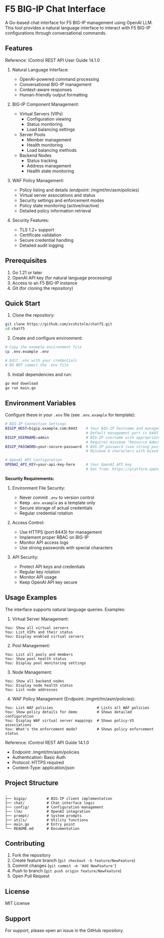 # F5 BIG-IP Chat Interface

A Go-based chat interface for F5 BIG-IP management using OpenAI LLM. This tool provides a natural language interface to interact with F5 BIG-IP configurations through conversational commands.

## Features

Reference: iControl REST API User Guide 14.1.0

1. Natural Language Interface:
   - OpenAI-powered command processing
   - Conversational BIG-IP management
   - Context-aware responses
   - Human-friendly output formatting

2. BIG-IP Component Management:
   - Virtual Servers (VIPs)
     * Configuration viewing
     * Status monitoring
     * Load balancing settings
   - Server Pools
     * Member management
     * Health monitoring
     * Load balancing methods
   - Backend Nodes
     * Status tracking
     * Address management
     * Health state monitoring

3. WAF Policy Management:
   - Policy listing and details (endpoint: /mgmt/tm/asm/policies)
   - Virtual server associations and status
   - Security settings and enforcement modes
   - Policy state monitoring (active/inactive)
   - Detailed policy information retrieval

4. Security Features:
   - TLS 1.2+ support
   - Certificate validation
   - Secure credential handling
   - Detailed audit logging

## Prerequisites

1. Go 1.21 or later
2. OpenAI API key (for natural language processing)
3. Access to an F5 BIG-IP instance
4. Git (for cloning the repository)

## Quick Start

1. Clone the repository:
```bash
git clone https://github.com/scshitole/chatf5.git
cd chatf5
```

2. Create and configure environment:
```bash
# Copy the example environment file
cp .env.example .env

# Edit .env with your credentials
# DO NOT commit the .env file
```

3. Install dependencies and run:
```bash
go mod download
go run main.go
```

## Environment Variables

Configure these in your `.env` file (see `.env.example` for template):

```bash
# BIG-IP Connection Settings
BIGIP_HOST=bigip.example.com:8443    # Your BIG-IP hostname and management port
                                     # Default management port is 8443 for HTTPS
BIGIP_USERNAME=admin                 # BIG-IP username with appropriate permissions
                                     # Requires minimum "Resource Administrator" role
BIGIP_PASSWORD=your-secure-password  # BIG-IP password (use strong password)
                                     # Minimum 8 characters with mixed case and symbols

# OpenAI API Configuration
OPENAI_API_KEY=your-api-key-here     # Your OpenAI API key
                                     # Get from: https://platform.openai.com/
```

**Security Requirements:**
1. Environment File Security:
   - Never commit `.env` to version control
   - Keep `.env.example` as a template only
   - Secure storage of actual credentials
   - Regular credential rotation

2. Access Control:
   - Use HTTPS (port 8443) for management
   - Implement proper RBAC on BIG-IP
   - Monitor API access logs
   - Use strong passwords with special characters

3. API Security:
   - Protect API keys and credentials
   - Regular key rotation
   - Monitor API usage
   - Keep OpenAI API key secure

## Usage Examples

The interface supports natural language queries. Examples:

1. Virtual Server Management:
```
You: Show all virtual servers
You: List VIPs and their status
You: Display enabled virtual servers
```

2. Pool Management:
```
You: List all pools and members
You: Show pool health status
You: Display pool monitoring settings
```

3. Node Management:
```
You: Show all backend nodes
You: Display node health status
You: List node addresses
```

4. WAF Policy Management (Endpoint: /mgmt/tm/asm/policies):
```
You: List WAF policies                    # Lists all WAF policies
You: Show policy details for demo         # Shows detailed configuration
You: Display WAF virtual server mappings  # Shows policy-VS associations
You: What's the enforcement mode?         # Shows policy enforcement status
```

Reference: iControl REST API Guide 14.1.0
- Endpoint: /mgmt/tm/asm/policies
- Authentication: Basic Auth
- Protocol: HTTPS required
- Content-Type: application/json

## Project Structure

```
.
├── bigip/         # BIG-IP client implementation
├── chat/          # Chat interface logic
├── config/        # Configuration management
├── llm/           # OpenAI integration
├── prompt/        # System prompts
├── utils/         # Utility functions
├── main.go        # Entry point
└── README.md      # Documentation
```

## Contributing

1. Fork the repository
2. Create feature branch (`git checkout -b feature/NewFeature`)
3. Commit changes (`git commit -m 'Add NewFeature'`)
4. Push to branch (`git push origin feature/NewFeature`)
5. Open Pull Request

## License

MIT License

## Support

For support, please open an issue in the GitHub repository.
